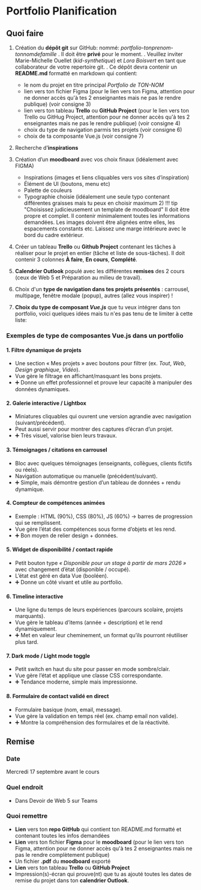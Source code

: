 # Portfolio Planification

## Quoi faire

1. Création du **dépôt git** sur GitHub: nommé: *portfolio-tonprenom-tonnomdefamille*
    .
    Il doit être **privé** pour le moment.
    .
    Veuillez inviter Marie-Michelle Ouellet (*kid-synthetique*) et *Lora Boisvert* en tant que collaborateur de votre repertoire git.
    .
    Ce dépôt devra contenir un **README.md** formatté en markdown qui contient:

    - le nom du projet en titre principal *Portfolio de TON-NOM*
    - lien vers ton fichier Figma (pour le lien vers ton Figma, attention pour ne donner accès qu'à tes 2 enseignantes mais ne pas le rendre publique) (voir consigne 3)
    - lien vers ton tableau **Trello** ou **GitHub Project** (pour le lien vers ton Trello ou GitHug Project, attention pour ne donner accès qu'à tes 2 enseignantes mais ne pas le rendre publique) (voir consigne 4)
    - choix du type de navigation parmis tes projets (voir consigne 6)
    - choix de ta composante Vue.js (voir consigne 7)
2. Recherche d’**inspirations**
3. Création d’un **moodboard** avec vos choix finaux (idéalement avec FIGMA)
    - Inspirations (images et liens cliquables vers vos sites d’inspiration)
    - Élément de UI (boutons, menu etc)
    - Palette de couleurs
    - Typographie choisie (idéalement une seule typo contenant différentes graisses mais tu peux en choisir maximum 2)
!!! tip "Choisissez judicieusement un template de moodboard"
    Il doit être propre et complet. Il contenir minimalement toutes les informations demandées. Les images doivent être alignées entre elles, les espacements constants etc. Laissez une marge intérieure avec le bord du cadre extérieur.
4. Créer un tableau **Trello** ou **Github Project** contenant les tâches à réaliser pour le projet en entier (tâche et liste de sous-tâches). Il doit contenir 3 colonnes **À faire**, **En cours**, **Complété**.
5. **Calendrier Outlook** populé avec les différentes **remises** des 2 cours (ceux de Web 5 et Préparation au milieu de travail).
6. Choix d'un **type de navigation dans tes projets présentés** : carrousel, multipage, fenêtre modale (popup), autres (allez vous inspirer) !
7. **Choix du type de composant *Vue.js*** que tu veux intégrer dans ton portfolio, voici quelques idées mais tu n'es pas tenu de te limiter à cette liste:

### Exemples de type de composantes Vue.js dans un portfolio

#### 1. Filtre dynamique de projets

- Une section « Mes projets » avec boutons pour filtrer (ex. *Tout*, *Web*, *Design graphique*, *Vidéo*).
- Vue gère le filtrage en affichant/masquant les bons projets.
- ➕ Donne un effet professionnel et prouve leur capacité à manipuler des données dynamiques.

#### 2. Galerie interactive / Lightbox

- Miniatures cliquables qui ouvrent une version agrandie avec navigation (suivant/précédent).
- Peut aussi servir pour montrer des captures d’écran d’un projet.
- ➕ Très visuel, valorise bien leurs travaux.

#### 3. Témoignages / citations en carrousel

- Bloc avec quelques témoignages (enseignants, collègues, clients fictifs ou réels).
- Navigation automatique ou manuelle (précédent/suivant).
- ➕ Simple, mais démontre gestion d’un tableau de données + rendu dynamique.

#### 4. Compteur de compétences animées

- Exemple : HTML (90%), CSS (80%), JS (60%) → barres de progression qui se remplissent.
- Vue gère l’état des compétences sous forme d’objets et les rend.
- ➕ Bon moyen de relier design + données.

#### 5. Widget de disponibilité / contact rapide

- Petit bouton type *« Disponible pour un stage à partir de mars 2026 »* avec changement d’état (disponible / occupé).
- L’état est géré en data Vue (booléen).
- ➕ Donne un côté vivant et utile au portfolio.

#### 6. Timeline interactive

- Une ligne du temps de leurs expériences (parcours scolaire, projets marquants).
- Vue gère le tableau d’items (année + description) et le rend dynamiquement.
- ➕ Met en valeur leur cheminement, un format qu’ils pourront réutiliser plus tard.

#### 7. Dark mode / Light mode toggle

- Petit switch en haut du site pour passer en mode sombre/clair.
- Vue gère l’état et applique une classe CSS correspondante.
- ➕ Tendance moderne, simple mais impressionne.

#### 8. Formulaire de contact validé en direct

- Formulaire basique (nom, email, message).
- Vue gère la validation en temps réel (ex. champ email non valide).
- ➕ Montre la compréhension des formulaires et de la réactivité.

<!-- Rédaction d’un pseudo code prévu pour faire votre composant.  -->

## Remise

### Date

Mercredi 17 septembre avant le cours

### Quel endroit

- Dans Devoir de Web 5 sur Teams

### Quoi remettre

- **Lien** vers ton **repo GitHub** qui contient ton README.md formatté et contenant toutes les infos demandées
- **Lien** vers ton fichier **Figma** pour le **moodboard** (pour le lien vers ton Figma, attention pour ne donner accès qu'à tes 2 enseignantes mais ne pas le rendre complètement publique)
- Un fichier **.pdf** du **moodboard** exporté
- **Lien** vers ton tableau **Trello** ou **GitHub Project**
- Impression(s)-écran qui prouve(nt) que tu as ajouté toutes les dates de remise du projet dans ton **calendrier Outlook**.
